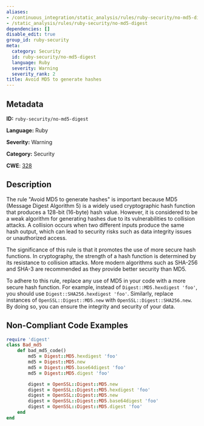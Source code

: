 ```yaml
---
aliases:
- /continuous_integration/static_analysis/rules/ruby-security/no-md5-digest
- /static_analysis/rules/ruby-security/no-md5-digest
dependencies: []
disable_edit: true
group_id: ruby-security
meta:
  category: Security
  id: ruby-security/no-md5-digest
  language: Ruby
  severity: Warning
  severity_rank: 2
title: Avoid MD5 to generate hashes
---
```

<!--  SOURCED FROM https://github.com/DataDog/datadog-static-analyzer-rule-docs -->


## Metadata
**ID:** `ruby-security/no-md5-digest`

**Language:** Ruby

**Severity:** Warning

**Category:** Security

**CWE**: [328](https://cwe.mitre.org/data/definitions/328.html)

## Description
The rule "Avoid MD5 to generate hashes" is important because MD5 (Message Digest Algorithm 5) is a widely used cryptographic hash function that produces a 128-bit (16-byte) hash value. However, it is considered to be a weak algorithm for generating hashes due to its vulnerabilities to collision attacks. A collision occurs when two different inputs produce the same hash output, which can lead to security risks such as data integrity issues or unauthorized access.

The significance of this rule is that it promotes the use of more secure hash functions. In cryptography, the strength of a hash function is determined by its resistance to collision attacks. More modern algorithms such as SHA-256 and SHA-3 are recommended as they provide better security than MD5.

To adhere to this rule, replace any use of MD5 in your code with a more secure hash function. For example, instead of `Digest::MD5.hexdigest 'foo'`, you should use `Digest::SHA256.hexdigest 'foo'`. Similarly, replace instances of `OpenSSL::Digest::MD5.new` with `OpenSSL::Digest::SHA256.new`. By doing so, you can ensure the integrity and security of your data.

## Non-Compliant Code Examples
```ruby
require 'digest'
class Bad_md5
    def bad_md5_code()
        md5 = Digest::MD5.hexdigest 'foo'
        md5 = Digest::MD5.new
        md5 = Digest::MD5.base64digest 'foo'
        md5 = Digest::MD5.digest 'foo'

        digest = OpenSSL::Digest::MD5.new
        digest = OpenSSL::Digest::MD5.hexdigest 'foo'
        digest = OpenSSL::Digest::MD5.new
        digest = OpenSSL::Digest::MD5.base64digest 'foo'
        digest = OpenSSL::Digest::MD5.digest 'foo'
    end
end

```
